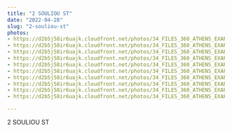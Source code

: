 ```yaml
---
title: "2 SOULIOU ST"
date: "2022-04-28"
slug: "2-souliou-st"
photos:
- https://d2b5j58ir6uajk.cloudfront.net/photos/34_FILES_360_ATHENS_EXARCHIA/2%20SOULIOU%20ST/PHOTO/2%20Souliou%20St%20%282%29.JPG
- https://d2b5j58ir6uajk.cloudfront.net/photos/34_FILES_360_ATHENS_EXARCHIA/2%20SOULIOU%20ST/PHOTO/2%20Souliou%20St.JPG
- https://d2b5j58ir6uajk.cloudfront.net/photos/34_FILES_360_ATHENS_EXARCHIA/2%20SOULIOU%20ST/PHOTO/4%20Zaloggou%20St.%20-%202%20Souliou%20St%20%281%29.jpg
- https://d2b5j58ir6uajk.cloudfront.net/photos/34_FILES_360_ATHENS_EXARCHIA/2%20SOULIOU%20ST/PHOTO/4%20Zaloggou%20St.%20-%202%20Souliou%20St%20%282%29.jpg
- https://d2b5j58ir6uajk.cloudfront.net/photos/34_FILES_360_ATHENS_EXARCHIA/2%20SOULIOU%20ST/PHOTO/4%20Zaloggou%20St.%20-%202%20Souliou%20St%20%283%29.jpg
- https://d2b5j58ir6uajk.cloudfront.net/photos/34_FILES_360_ATHENS_EXARCHIA/2%20SOULIOU%20ST/PHOTO/4%20Zaloggou%20St.%20-%202%20Souliou%20St%20%284%29.jpg
- https://d2b5j58ir6uajk.cloudfront.net/photos/34_FILES_360_ATHENS_EXARCHIA/2%20SOULIOU%20ST/PHOTO/4%20Zaloggou%20St.%20-%202%20Souliou%20St%20%285%29.jpg
- https://d2b5j58ir6uajk.cloudfront.net/photos/34_FILES_360_ATHENS_EXARCHIA/2%20SOULIOU%20ST/PHOTO/4%20Zaloggou%20St.%20-%202%20Souliou%20St%20%286%29.jpg
- https://d2b5j58ir6uajk.cloudfront.net/photos/34_FILES_360_ATHENS_EXARCHIA/2%20SOULIOU%20ST/PHOTO/4%20Zaloggou%20St.%20-%202%20Souliou%20St%20%287%29.jpg
- https://d2b5j58ir6uajk.cloudfront.net/photos/34_FILES_360_ATHENS_EXARCHIA/2%20SOULIOU%20ST/PHOTO/4%20Zaloggou%20St.%20-%202%20Souliou%20St.jpg

---
```


2 SOULIOU ST
